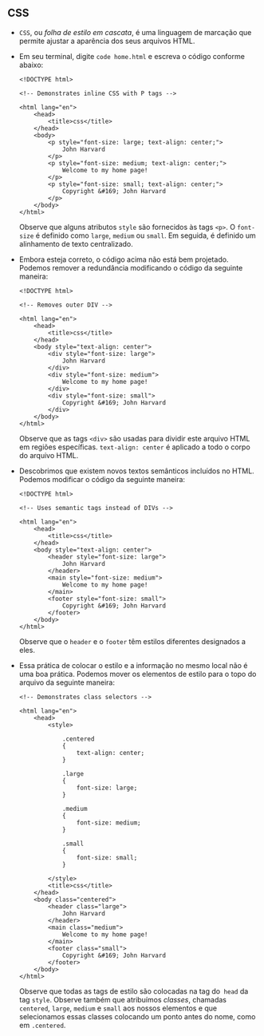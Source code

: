 CSS
---

*   `CSS`, ou _folha de estilo em cascata_, é uma linguagem de marcação que permite ajustar a aparência dos seus arquivos HTML.
*   Em seu terminal, digite `code home.html` e escreva o código conforme abaixo:

        <!DOCTYPE html>
        
        <!-- Demonstrates inline CSS with P tags -->
        
        <html lang="en">
            <head>
                <title>css</title>
            </head>
            <body>
                <p style="font-size: large; text-align: center;">
                    John Harvard
                </p>
                <p style="font-size: medium; text-align: center;">
                    Welcome to my home page!
                </p>
                <p style="font-size: small; text-align: center;">
                    Copyright &#169; John Harvard
                </p>
            </body>
        </html>
    
    Observe que alguns atributos `style` são fornecidos às tags `<p>`. O `font-size` é definido como `large`, `medium` ou `small`. Em seguida, é definido um alinhamento de texto centralizado.
    
*   Embora esteja correto, o código acima não está bem projetado. Podemos remover a redundância modificando o código da seguinte maneira:

        <!DOCTYPE html>
        
        <!-- Removes outer DIV -->
        
        <html lang="en">
            <head>
                <title>css</title>
            </head>
            <body style="text-align: center">
                <div style="font-size: large">
                    John Harvard
                </div>
                <div style="font-size: medium">
                    Welcome to my home page!
                </div>
                <div style="font-size: small">
                    Copyright &#169; John Harvard
                </div>
            </body>
        </html>
    
    Observe que as tags `<div>` são usadas para dividir este arquivo HTML em regiões específicas. `text-align: center` é aplicado a todo o corpo do arquivo HTML.
    
*   Descobrimos que existem novos textos semânticos incluídos no HTML. Podemos modificar o código da seguinte maneira:

        <!DOCTYPE html>
        
        <!-- Uses semantic tags instead of DIVs -->
        
        <html lang="en">
            <head>
                <title>css</title>
            </head>
            <body style="text-align: center">
                <header style="font-size: large">
                    John Harvard
                </header>
                <main style="font-size: medium">
                    Welcome to my home page!
                </main>
                <footer style="font-size: small">
                    Copyright &#169; John Harvard
                </footer>
            </body>
        </html>
    
    Observe que o `header` e o `footer` têm estilos diferentes designados a eles.
    
*   Essa prática de colocar o estilo e a informação no mesmo local não é uma boa prática. Podemos mover os elementos de estilo para o topo do arquivo da seguinte maneira:

        <!-- Demonstrates class selectors -->
        
        <html lang="en">
            <head>
                <style>
        
                    .centered
                    {
                        text-align: center;
                    }
        
                    .large
                    {
                        font-size: large;
                    }
        
                    .medium
                    {
                        font-size: medium;
                    }
        
                    .small
                    {
                        font-size: small;
                    }
        
                </style>
                <title>css</title>
            </head>
            <body class="centered">
                <header class="large">
                    John Harvard
                </header>
                <main class="medium">
                    Welcome to my home page!
                </main>
                <footer class="small">
                    Copyright &#169; John Harvard
                </footer>
            </body>
        </html>
    
    Observe que todas as tags de estilo são colocadas na tag do` head` da tag `style`. Observe também que atribuímos _classes_, chamadas `centered`, `large`, `medium` e `small` aos nossos elementos e que selecionamos essas classes colocando um ponto antes do nome, como em `.centered`.
